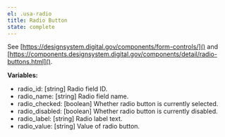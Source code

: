 ```yaml
---
el: .usa-radio
title: Radio Button
state: complete
---
```

See [https://designsystem.digital.gov/components/form-controls/]() and
[https://components.designsystem.digital.gov/components/detail/radio-buttons.html]().

__Variables:__
* radio_id: [string] Radio field ID.
* radio_name: [string] Radio field name.
* radio_checked: [boolean] Whether radio button is currently selected.
* radio_disabled: [boolean] Whether radio button is currently disabled.
* radio_label: [string] Radio label text.
* radio_value: [string] Value of radio button.
